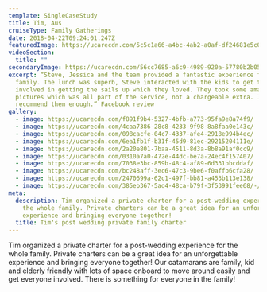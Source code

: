 ```yaml
---
template: SingleCaseStudy
title: Tim, Aus
cruiseType: Family Gatherings
date: 2018-04-22T09:24:01.247Z
featuredImage: https://ucarecdn.com/5c5c1a66-a4bc-4ab2-a0af-df24681e5c07/-/crop/1248x931/138,0/-/preview/
videoSection:
  title: ""
secondaryImage: https://ucarecdn.com/56cc7685-a6c9-4989-920a-57780b2b0551/
excerpt: “Steve, Jessica and the team provided a fantastic experience for our
  family. The lunch was superb, Steve interacted with the kids to get them
  involved in getting the sails up which they loved. They took some amazing
  pictures which was all part of the service, not a chargeable extra. I can't
  recommend them enough.” Facebook review
gallery:
  - image: https://ucarecdn.com/f891f9b4-5327-4bfb-a773-95fa9e8a74f9/
  - image: https://ucarecdn.com/4caa7386-28c8-4233-9f98-8a8faa0e143c/
  - image: https://ucarecdn.com/098cacfe-04c7-4337-afe4-2918e994b4ec/
  - image: https://ucarecdn.com/6ea1fb1f-b31f-45d9-81ec-29215204111e/
  - image: https://ucarecdn.com/2a20e801-7baa-4511-8d3a-8b8a91af0cc9/
  - image: https://ucarecdn.com/0310a7a0-472e-44dc-be7a-24ec4f157407/
  - image: https://ucarecdn.com/7038e3bc-859b-48c4-af89-6d331bbcddaf/
  - image: https://ucarecdn.com/bc248aff-3ec6-47c3-9be6-f0affb6cfa28/
  - image: https://ucarecdn.com/2470699a-62c1-497f-bb81-a453b113e138/
  - image: https://ucarecdn.com/385eb367-5ad4-48ca-b79f-3f53991fee68/-/crop/1005x1075/0,276/-/preview/
meta:
  description: Tim organized a private charter for a post-wedding experience for
    the whole family. Private charters can be a great idea for an unforgettable
    experience and bringing everyone together!
  title: Tim's post wedding private family charter
---
```

Tim organized a private charter for a post-wedding experience for the whole family. Private charters can be a great idea for an unforgettable experience and bringing everyone together! Our catamarans are family, kid and elderly friendly with lots of space onboard to move around easily and get everyone involved. There is something for everyone in the family!
